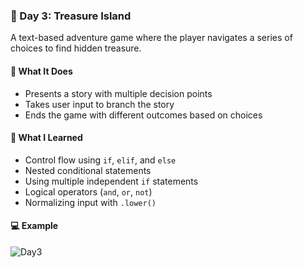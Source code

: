 ### 📅 Day 3: Treasure Island

A text-based adventure game where the player navigates a series of choices to find hidden treasure.

#### 🧠 What It Does
- Presents a story with multiple decision points  
- Takes user input to branch the story  
- Ends the game with different outcomes based on choices

#### 📝 What I Learned
- Control flow using `if`, `elif`, and `else`  
- Nested conditional statements  
- Using multiple independent `if` statements  
- Logical operators (`and`, `or`, `not`)  
- Normalizing input with `.lower()`

#### 💻 Example
![Day3](https://github.com/user-attachments/assets/eefc6c03-69b9-40f3-9679-d892a7ce46cd)
